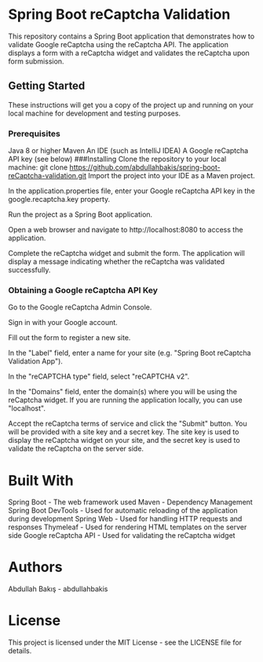 # Spring Boot reCaptcha Validation
This repository contains a Spring Boot application that demonstrates how to validate Google reCaptcha using the reCaptcha API. The application displays a form with a reCaptcha widget and validates the reCaptcha upon form submission.

## Getting Started
These instructions will get you a copy of the project up and running on your local machine for development and testing purposes.

### Prerequisites
Java 8 or higher
Maven
An IDE (such as IntelliJ IDEA)
A Google reCaptcha API key (see below)
###Installing
Clone the repository to your local machine:
git clone https://github.com/abdullahbakis/spring-boot-reCaptcha-validation.git
Import the project into your IDE as a Maven project.

In the application.properties file, enter your Google reCaptcha API key in the google.recaptcha.key property.

Run the project as a Spring Boot application.

Open a web browser and navigate to http://localhost:8080 to access the application.

Complete the reCaptcha widget and submit the form. The application will display a message indicating whether the reCaptcha was validated successfully.
### Obtaining a Google reCaptcha API Key
Go to the Google reCaptcha Admin Console.

Sign in with your Google account.

Fill out the form to register a new site.

In the "Label" field, enter a name for your site (e.g. "Spring Boot reCaptcha Validation App").

In the "reCAPTCHA type" field, select "reCAPTCHA v2".

In the "Domains" field, enter the domain(s) where you will be using the reCaptcha widget. If you are running the application locally, you can use "localhost".

Accept the reCaptcha terms of service and click the "Submit" button.
You will be provided with a site key and a secret key. The site key is used to display the reCaptcha widget on your site, and the secret key is used to validate the reCaptcha on the server side.
# Built With
Spring Boot - The web framework used
Maven - Dependency Management
Spring Boot DevTools - Used for automatic reloading of the application during development
Spring Web - Used for handling HTTP requests and responses
Thymeleaf - Used for rendering HTML templates on the server side
Google reCaptcha API - Used for validating the reCaptcha widget
# Authors
Abdullah Bakış - abdullahbakis
# License
This project is licensed under the MIT License - see the LICENSE file for details.

